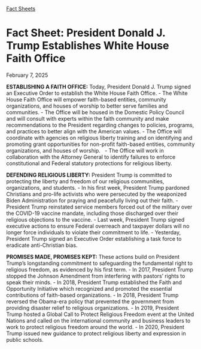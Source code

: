 [Fact Sheets](https://www.whitehouse.gov/fact-sheets/)

# 					Fact Sheet: President Donald J. Trump Establishes White House Faith Office				

February 7, 2025

**ESTABLISHING A FAITH OFFICE:** Today, President Donald J. Trump signed an Executive Order to establish the White House Faith Office.
    - The White House Faith Office will empower faith-based entities, community organizations, and houses of worship to better serve families and communities.
    - The Office will be housed in the Domestic Policy Council and will consult with experts within the faith community and make recommendations to the President regarding changes to policies, programs, and practices to better align with the American values.
    - The Office will coordinate with agencies on religious liberty training and on identifying and promoting grant opportunities for non-profit faith-based entities, community organizations, and houses of worship.  
    - The Office will work in collaboration with the Attorney General to identify failures to enforce constitutional and Federal statutory protections for religious liberty.

**DEFENDING RELIGIOUS LIBERTY:** President Trump is committed to protecting the liberty and freedom of our religious communities, organizations, and students.
    - In his first week, President Trump pardoned Christians and pro-life activists who were persecuted by the weaponized Biden Administration for praying and peacefully living out their faith.
    - President Trump reinstated service members forced out of the military over the COVID-19 vaccine mandate, including those discharged over their religious objections to the vaccine.
    - Last week, President Trump signed executive actions to ensure Federal overreach and taxpayer dollars will no longer force individuals to violate their commitment to life.
    - Yesterday, President Trump signed an Executive Order establishing a task force to eradicate anti-Christian bias.

**PROMISES MADE, PROMISES KEPT:** These actions build on President Trump’s longstanding commitment to safeguarding the fundamental right to religious freedom, as evidenced by his first term.
    - In 2017, President Trump stopped the Johnson Amendment from interfering with pastors’ rights to speak their minds.
    - In 2018, President Trump established the Faith and Opportunity Initiative which recognized and promoted the essential contributions of faith-based organizations.
    - In 2018, President Trump reversed the Obama-era policy that prevented the government from providing disaster relief to religious organizations.
    - In 2019, President Trump hosted a Global Call to Protect Religious Freedom event at the United Nations and called on the international community and business leaders to work to protect religious freedom around the world.
    - In 2020, President Trump issued new guidance to protect religious liberty and expression in public schools.
